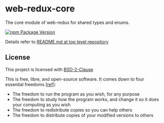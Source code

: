 # web-redux-core

The core module of web-redux for shared types and enums.

[![npm Package Version](https://img.shields.io/npm/v/web-redux-core.svg?maxAge=3600)](https://www.npmjs.com/package/web-redux-core)

Details refer to [README.md at top level repository](../../README.md)

## License

This project is licensed with [BSD-2-Clause](./LICENSE)

This is free, libre, and open-source software. It comes down to four essential freedoms [[ref]](https://seirdy.one/2021/01/27/whatsapp-and-the-domestication-of-users.html#fnref:2):

- The freedom to run the program as you wish, for any purpose
- The freedom to study how the program works, and change it so it does your computing as you wish
- The freedom to redistribute copies so you can help others
- The freedom to distribute copies of your modified versions to others
